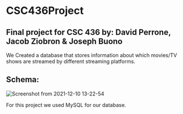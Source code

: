 # CSC436Project 
## Final project for CSC 436 by: David Perrone, Jacob Ziobron & Joseph Buono

We Created a database that stores information about which movies/TV shows are streamed by different streaming platforms.

## Schema:
![Screenshot from 2021-12-10 13-22-54](https://user-images.githubusercontent.com/79820503/145623058-326570fd-3a20-4fa7-b2ce-82e556df5f8a.png)


For this project we used MySQL for our database. 
